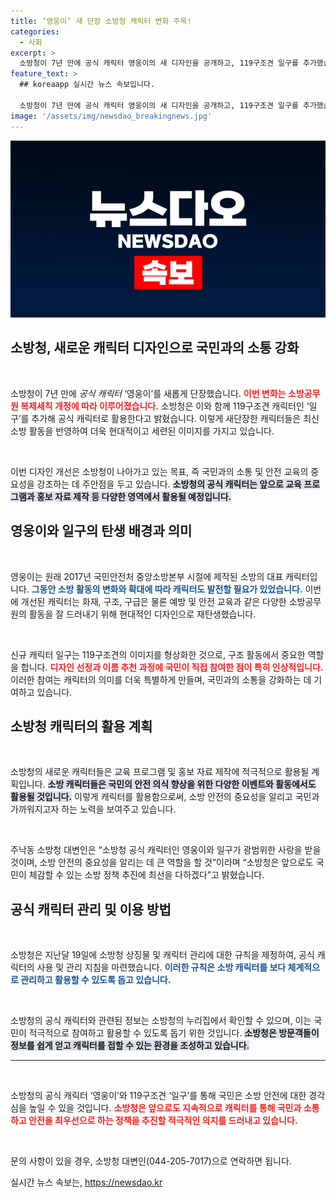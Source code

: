 ```yaml
---
title: ‘영웅이’ 새 단장 소방청 캐릭터 변화 주목!
categories:
  - 사회
excerpt: >
  소방청이 7년 만에 공식 캐릭터 영웅이의 새 디자인을 공개하고, 119구조견 일구를 추가했습니다. 현대적이고 세련된 이미지로 재탄생한 영웅이와 국민 참여로 탄생한 일구가 소방 안전의 중요성을 알리는 강력한 아이콘으로 자리매김할 것입니다!
feature_text: >
  ## koreaapp 실시간 뉴스 속보입니다.

  소방청이 7년 만에 공식 캐릭터 영웅이의 새 디자인을 공개하고, 119구조견 일구를 추가했습니다. 현대적이고 세련된 이미지로 재탄생한 영웅이와 국민 참여로 탄생한 일구가 소방 안전의 중요성을 알리는 강력한 아이콘으로 자리매김할 것입니다!
image: '/assets/img/newsdao_breakingnews.jpg'
---
```


<p><img src="/assets/img/newsdao_breakingnews.jpg" alt="koreaapp 속보" /></p>

<h2 data-ke-size="size26">소방청, 새로운 캐릭터 디자인으로 국민과의 소통 강화</h2>

<p data-ke-size="size16">&nbsp;</p>

<p>소방청이 7년 만에 <em>공식 캐릭터</em> ‘영웅이’를 새롭게 단장했습니다. <b><span style="color: #ee2323;">이번 변화는 소방공무원 복제세칙 개정에 따라 이루어졌습니다.</span></b> 소방청은 이와 함께 119구조견 캐릭터인 ‘일구’를 추가해 공식 캐릭터로 활용한다고 밝혔습니다. 이렇게 새단장한 캐릭터들은 최신 소방 활동을 반영하여 더욱 현대적이고 세련된 이미지를 가지고 있습니다. </p>

<p data-ke-size="size16">&nbsp;</p>

<p>이번 디자인 개선은 소방청이 나아가고 있는 목표, 즉 국민과의 소통 및 안전 교육의 중요성을 강조하는 데 주안점을 두고 있습니다. <b><span style="background-color: #21538527;">소방청의 공식 캐릭터는 앞으로 교육 프로그램과 홍보 자료 제작 등 다양한 영역에서 활용될 예정입니다.</span></b> </p>

<h2 data-ke-size="size26">영웅이와 일구의 탄생 배경과 의미</h2>

<p data-ke-size="size16">&nbsp;</p>

<p>영웅이는 원래 2017년 국민안전처 중앙소방본부 시절에 제작된 소방의 대표 캐릭터입니다. <b><span style="color: #1a5490;">그동안 소방 활동의 변화와 확대에 따라 캐릭터도 발전할 필요가 있었습니다.</span></b> 이번에 개선된 캐릭터는 화재, 구조, 구급은 물론 예방 및 안전 교육과 같은 다양한 소방공무원의 활동을 잘 드러내기 위해 현대적인 디자인으로 재탄생했습니다. </p>

<p data-ke-size="size16">&nbsp;</p>

<p>신규 캐릭터 일구는 119구조견의 이미지를 형상화한 것으로, 구조 활동에서 중요한 역할을 합니다. <b><span style="color: #ee2323;">디자인 선정과 이름 추천 과정에 국민이 직접 참여한 점이 특히 인상적입니다.</span></b> 이러한 참여는 캐릭터의 의미를 더욱 특별하게 만들며, 국민과의 소통을 강화하는 데 기여하고 있습니다.</p>

<h2 data-ke-size="size26">소방청 캐릭터의 활용 계획</h2>

<p data-ke-size="size16">&nbsp;</p>

<p>소방청의 새로운 캐릭터들은 교육 프로그램 및 홍보 자료 제작에 적극적으로 활용될 계획입니다. <b><span style="background-color: #21538527;">소방 캐릭터들은 국민의 안전 의식 향상을 위한 다양한 이벤트와 활동에서도 활용될 것입니다.</span></b> 이렇게 캐릭터를 활용함으로써, 소방 안전의 중요성을 알리고 국민과 가까워지고자 하는 노력을 보여주고 있습니다.</p>

<p data-ke-size="size16">&nbsp;</p>

<p>주낙동 소방청 대변인은 “소방청 공식 캐릭터인 영웅이와 일구가 광범위한 사랑을 받을 것이며, 소방 안전의 중요성을 알리는 데 큰 역할을 할 것”이라며 “소방청은 앞으로도 국민이 체감할 수 있는 소방 정책 추진에 최선을 다하겠다”고 밝혔습니다. </p>

<h2 data-ke-size="size26">공식 캐릭터 관리 및 이용 방법</h2>

<p data-ke-size="size16">&nbsp;</p>

<p>소방청은 지난달 19일에 소방청 상징물 및 캐릭터 관리에 대한 규칙을 제정하여, 공식 캐릭터의 사용 및 관리 지침을 마련했습니다. <b><span style="color: #1a5490;">이러한 규칙은 소방 캐릭터를 보다 체계적으로 관리하고 활용할 수 있도록 돕고 있습니다.</span></b> </p>

<p data-ke-size="size16">&nbsp;</p>

<p>소방청의 공식 캐릭터와 관련된 정보는 소방청의 누리집에서 확인할 수 있으며, 이는 국민이 적극적으로 참여하고 활용할 수 있도록 돕기 위한 것입니다. <b><span style="background-color: #21538527;">소방청은 방문객들이 정보를 쉽게 얻고 캐릭터를 접할 수 있는 환경을 조성하고 있습니다.</span></b> </p>

<hr>

<p data-ke-size="size16">&nbsp;</p>

<p>소방청의 공식 캐릭터 ‘영웅이’와 119구조견 ‘일구’를 통해 국민은 소방 안전에 대한 경각심을 높일 수 있을 것입니다. <b><span style="color: #ee2323;">소방청은 앞으로도 지속적으로 캐릭터를 통해 국민과 소통하고 안전을 최우선으로 하는 정책을 추진할 적극적인 의지를 드러내고 있습니다.</span></b> </p>

<p data-ke-size="size16">&nbsp;</p>

<p>문의 사항이 있을 경우, 소방청 대변인(044-205-7017)으로 연락하면 됩니다. </p>
실시간 뉴스 속보는, <a href="https://newsdao.kr" rel="dofollow">https://newsdao.kr</a>


